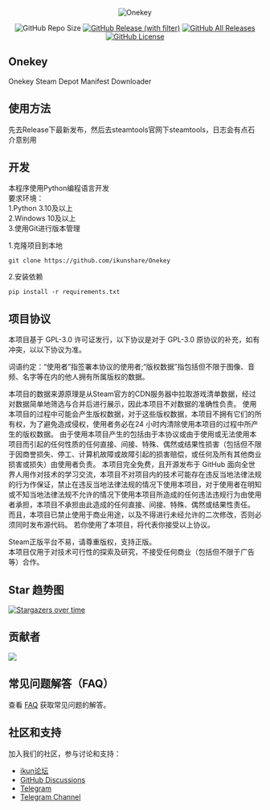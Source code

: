 <div align="center">

![Onekey](https://socialify.git.ci/ikunshare/Onekey/image?description=1&font=Inter&forks=1&issues=1&language=1&name=1&owner=1&pulls=1&stargazers=1&theme=Auto)

![GitHub Repo Size](https://img.shields.io/github/repo-size/ikunshare/Onekey?style=for-the-badge)
[![GitHub Release (with filter)](https://img.shields.io/github/v/release/ikunshare/Onekey?style=for-the-badge)](https://github.com/ikunshare/Onekey/releases/latest)
[![GitHub All Releases](https://img.shields.io/github/downloads/ikunshare/Onekey/total?style=for-the-badge&color=violet)](https://github.com/ikunshare/Onekey/releases)
[![GitHub License](https://img.shields.io/github/license/ikunshare/Onekey?style=for-the-badge)](https://github.com/ikunshare/Onekey/blob/main/LICENSE)

</div>


## Onekey
Onekey Steam Depot Manifest Downloader

## 使用方法
先去Release下最新发布，然后去steamtools官网下steamtools，日志会有点石介意别用

## 开发
本程序使用Python编程语言开发   
要求环境：   
1.Python 3.10及以上   
2.Windows 10及以上   
3.使用Git进行版本管理   

1.克隆项目到本地 

```
git clone https://github.com/ikunshare/Onekey
```

2.安装依赖

```
pip install -r requirements.txt
```

## 项目协议
本项目基于 GPL-3.0 许可证发行，以下协议是对于 GPL-3.0 原协议的补充，如有冲突，以以下协议为准。

词语约定：“使用者”指签署本协议的使用者;“版权数据”指包括但不限于图像、音频、名字等在内的他人拥有所属版权的数据。

本项目的数据来源原理是从Steam官方的CDN服务器中拉取游戏清单数据，经过对数据简单地筛选与合并后进行展示，因此本项目不对数据的准确性负责。
使用本项目的过程中可能会产生版权数据，对于这些版权数据，本项目不拥有它们的所有权，为了避免造成侵权，使用者务必在24 小时内清除使用本项目的过程中所产生的版权数据。
由于使用本项目产生的包括由于本协议或由于使用或无法使用本项目而引起的任何性质的任何直接、间接、特殊、偶然或结果性损害（包括但不限于因商誉损失、停工、计算机故障或故障引起的损害赔偿，或任何及所有其他商业损害或损失）由使用者负责。
本项目完全免费，且开源发布于 GitHub 面向全世界人用作对技术的学习交流，本项目不对项目内的技术可能存在违反当地法律法规的行为作保证，禁止在违反当地法律法规的情况下使用本项目，对于使用者在明知或不知当地法律法规不允许的情况下使用本项目所造成的任何违法违规行为由使用者承担，本项目不承担由此造成的任何直接、间接、特殊、偶然或结果性责任。
而且，本项目已禁止使用于商业用途，以及不得进行未经允许的二次修改，否则必须同时发布源代码。
若你使用了本项目，将代表你接受以上协议。

Steam正版平台不易，请尊重版权，支持正版。  
本项目仅用于对技术可行性的探索及研究，不接受任何商业（包括但不限于广告等）合作。  

## Star 趋势图

[![Stargazers over time](https://starchart.cc/ikunshare/Onekey.svg)](https://starchart.cc/ikunshare/Onekey)

## 贡献者

<a href="https://github.com/ikunshare/Onekey/graphs/contributors">
  <img src="https://contrib.rocks/image?repo=ikunshare/Onekey" />
</a>

## 常见问题解答（FAQ）
查看 [FAQ](https://ikunshare.com/d/49) 获取常见问题的解答。

## 社区和支持
加入我们的社区，参与讨论和支持：
- [ikun论坛](https://ikunshare.com)
- [GitHub Discussions](https://github.com/ikunshare/Onekey/discussions)
- [Telegram](https://t.me/ikunshare_qun)
- [Telegram Channel](https://t.me/ikunshare_channel)